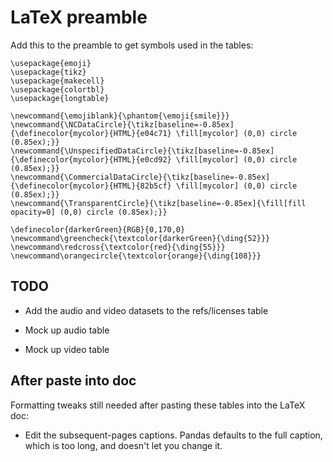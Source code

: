 # LaTeX preamble

Add this to the preamble to get symbols used in the tables:

```
\usepackage{emoji}
\usepackage{tikz}
\usepackage{makecell}
\usepackage{colortbl}
\usepackage{longtable}

\newcommand{\emojiblank}{\phantom{\emoji{smile}}}
\newcommand{\NCDataCircle}{\tikz[baseline=-0.85ex]{\definecolor{mycolor}{HTML}{e04c71} \fill[mycolor] (0,0) circle (0.85ex);}}
\newcommand{\UnspecifiedDataCircle}{\tikz[baseline=-0.85ex]{\definecolor{mycolor}{HTML}{e0cd92} \fill[mycolor] (0,0) circle (0.85ex);}}
\newcommand{\CommercialDataCircle}{\tikz[baseline=-0.85ex]{\definecolor{mycolor}{HTML}{82b5cf} \fill[mycolor] (0,0) circle (0.85ex);}}
\newcommand{\TransparentCircle}{\tikz[baseline=-0.85ex]{\fill[fill opacity=0] (0,0) circle (0.85ex);}}

\definecolor{darkerGreen}{RGB}{0,170,0}
\newcommand\greencheck{\textcolor{darkerGreen}{\ding{52}}}
\newcommand\redcross{\textcolor{red}{\ding{55}}}
\newcommand\orangecircle{\textcolor{orange}{\ding{108}}}
```

## TODO

* Add the audio and video datasets to the refs/licenses table

* Mock up audio table
* Mock up video table

## After paste into doc
Formatting tweaks still needed after pasting these tables into the LaTeX doc:
* Edit the subsequent-pages captions. Pandas defaults to the full caption, which is too long, and doesn't let you change it.